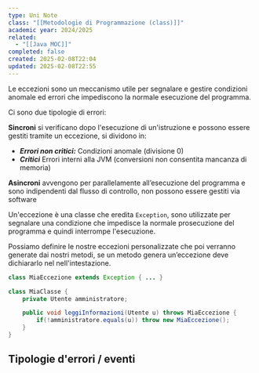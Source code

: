 ```yaml
---
type: Uni Note
class: "[[Metodologie di Programmazione (class)]]"
academic year: 2024/2025
related:
  - "[[Java MOC]]"
completed: false
created: 2025-02-08T22:04
updated: 2025-02-08T22:55
---
```

Le eccezioni sono un meccanismo utile per segnalare e gestire condizioni anomale ed errori che impediscono la normale esecuzione del programma.

Ci sono due tipologie di errori:

**Sincroni** si verificano dopo l'esecuzione di un'istruzione e possono essere gestiti tramite un eccezione, si dividono in:
- ***Errori non critici:*** Condizioni anomale (divisione 0)
- ***Critici*** Errori interni alla JVM (conversioni non consentita mancanza di memoria)

**Asincroni** avvengono per parallelamente all’esecuzione del programma e sono indipendenti dal flusso di controllo, non possono essere gestiti via software



Un'eccezione è una classe che eredita `Exception`, sono utilizzate per segnalare una condizione che impedisce la normale prosecuzione del programma e quindi interrompe l'esecuzione.

Possiamo definire le nostre eccezioni personalizzate che poi verranno generate dai nostri metodi, se un metodo genera un’eccezione deve dichiararlo nel nell'intestazione.

```java
class MiaEccezione extends Exception { ... }

class MiaClasse {
	private Utente amministratore;

	public void leggiInformazioni(Utente u) throws MiaEccezione {
		if(!amministratore.equals(u)) throw new MiaEccezione();
	}
}
```


## Tipologie d'errori / eventi